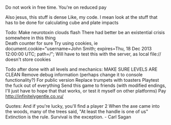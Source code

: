 Do not work in free time. You're on reduced pay

Also jesus, this stuff is dense
Like, my code. I mean look at the stuff that has to be done for calculating cube and plate impacts

Todo: <!-- Comment means it's been completed -->
	<!-- MAKE MORE LEVELS -->
	<!-- Make textures working (then figure out hitboxes) -->
	<!-- Have a better way of loading texture images
		Shouldn't be a manual way of loading them. There's definitely a better way.
		Ie: an array of strings of each name of the image and file
		Can be assigned using javascript object ["property"] syntax -->
		<!-- Do this as well for backgrounds (when time comes) -->
	<!-- Fix the fucking levels where the player doesn't fit. That's just stupid.  -->
	<!-- Make reset be a universal function, instead of a local one for each level -->
	<!-- Do textures for:
		Background
			In hindsight, should be one of the last things done
			Custom orient each image to be fitted to the map
			...It's OK to reuse the same background image right
			Rework the naming system
			Already used:
				Tower
				99
				Shine
				I don't feel so well
				Enough to go by
				Mission Street
				Say Uncle
				Harbor
				Feather Moon
				Daughter
				Watershed
				Stephen's Cross
				Radio
				Recessional
				Whatever you Want
				Kansas
				Momentum
				Last Snowfall
				Between
				Atheist Xmas Carol
			Should use:
				Lullaby for a Stormy Night
				Hope on fire
				Homecoming
				Hymn of Axciom
				Goodnight New York -->
		<!-- Player -->
		<!-- Critter -->
		<!-- Bug -->
		<!-- Wall -->
		<!-- Ice Wall -->
			<!-- Within, will have to have way of loading textures for ice wall. Maybe blocks, internal for loop. Shouldn't be hard, force dimensions to always be multiples of ten? -->
		<!-- Bread -->
		<!-- Goal -->
			<!-- Bread castle? -->
		<!-- Borders (Have different textures for different blocks)
			Perhaps the floor could be a football field?
			In hindsight, I kinda like black boxes -->
		<!-- Numbers -->
		<!--0
			1
			2
			3
			4
			5
			6
			7
			8
			9 -->
		<!-- Key -->
		<!-- Door -->
		<!-- Cube -->
		<!-- Plate -->
		<!-- Field -->
			<!-- For fields, gonna change the way that they work, ie. -->
			<!-- Probably have a sort of laser field implemented (see concept art) -->
			<!-- This is where animation might actually come in. When fields are opened, I'll render an image of an open field, and when closed, I'll render an image of a closed field (and set its height to a much smaller value, so collision still works) -->
	<!-- Make hud parts work: -->
		<!-- Level -->
		<!-- Level count -->
		<!-- Keys -->
		<!-- Keys count -->
		<!-- Bread -->
		<!-- Bread count -->
		<!-- Code for loading those numbers -->
	<!-- Perhaps the hud could be set up in a way such that it won't rerender itself unless something's changed? If FPS is an issue I'll set that up. -->
	<!-- ^^ that's a really good idea -->
	<!-- Make it so on death the body stays there. -->
	Make neurotoxin clouds flash
	<!-- Make spikes (advantageous for level 16 and 13) -->
	<!-- Make quotes be loaded from each individual bread, as opposed to from a quotes array -->
	<!-- Make bugs that can fly up and down -->
	<!-- Implement no-jump walls that don't have to be fields -->
	<!-- Raise height of doors to 70 pixels. 
		Levels affected:
			6
			7
			8
			12 -->
	<!-- There's an interesting glitch with corners. Worth checking out  -->
	<!-- Goal shouldn't be activated until keypress, like jump.
		Better user feel that way -->
	<!-- Fields should electrocute people -->
	<!-- Render cube being held in direction of movement -->
	<!-- Reset level on death -->
	There had better be an existential crisis somewhere in this thing	
	<!-- Level information (ie name, optional paragraph) -->
		<!-- Updates title -->
		<!-- Updates paragraph about each level -->
			<!-- Add paragraphs to each level -->
		<!-- Updates paragraph about quote (after unlocking quote) -->
			<!-- Add paragraph about bread to each level -->
	<!-- Perhaps an innate reset function within each world level? -->
	<!-- Implement WASD support -->
	<!-- Perhaps make it so hit boxes don't necessarily have to line up with textures? -->
		<!-- Optional -->
	<!-- Redesign position/velocity calculation to be based off of time, not based on most recent animation frame
		See example from stim/sim, might be able to help. -->
	<!-- Perhaps put the entire world data object into its own file, just for simpler level design. 
		Make world.js purely for rendering
		Make entities.js purely for interactions (it's OK if this and world have some overlap)
		Make a new data.js purely for storing world data -->
	<!-- Perhaps all fields should have plates on both sides of them? For simplicity to the user -->
	<!-- Get rid of all the world[level].object.img properties -->
	<!-- Make fields work possible to work based on multiple pressure plates where only one has to be open -->
	<!-- Neuron Toxins -->
	<!-- Make goal.action() reset cubes, plates, keys, etc. (BUT NOT BREAD COUNT) -->
	<!-- More debug tools -->
	<!-- Implement quotes -->
	<!-- Implement snowman style banner announcements (useful for quotes given on picking up bread) -->
	<!-- Death animation -->
	Death counter for sure
		Try using cookies, ie
			document.cookie="username=John Smith; expires=Thu, 18 Dec 2013 12:00:00 UTC; path=/";
		Will have to test this with the server, as local file:// doesn't store cookies
	<!-- Loading bar -->
		<!-- Gonna have to be tested with putty on server, as file:// and local:// are way too fast to even see it -->
	<!-- ...Animations? -->
	<!-- Timer? -->
	<!-- Most recent quote? -->
		<!-- Perhaps a small paragraph at the bottom explaining it? I'd certainly like that for a few of them. -->

Todo after done with all levels and mechanics:
	MAKE SURE LEVELS ARE CLEAN
	Remove debug information (perhaps change it to console functionality?)
	For public version
		Replace trumpets with toasters
	Playtest the fuck out of everything
	Send this game to friends (with modified endings, I'll just have to hope that that works, or test it myself on other platforms)
	<!-- For shits and giggles in the future, I should make a gui/engine for building levels. Cause why not. -->
		<!-- FUCK YEA -->
	Pay http://infinitelygentle.co.vu/

Quotes:
	<!-- Listen with the intent to understand, not the intent to reply. -->
	<!-- People will forget what you said, people will forget what you did, but people will never forget how you made them feel. -->
	<!-- If you're going through hell, keep going. -->
	<!-- A person is defined not by how they treat their equals, but by how they treat their inferiors. -->
	<!-- You never know the truth, only a truth. -->
	<!-- The last hope of the damned is not for salvation. -->
	<!-- Beware the fury of a patient man -->
	<!-- War doesn't determine who is right, only who is left. -->
	<!-- Everyone is Player 1, and to them everyone else is an NPC -->
	And if you're lucky, you'll find a player 2
	<!-- Assumption is the mother of all fuckups -->
	When the axe came into the woods, many of the trees said, "At least the handle is one of us"
	Extinction is the rule. Survival is the exception. - Carl Sagan
	<!-- Confidence is quiet. Insecurities are loud. -->
	<!-- At the end of the game, the king and the pawn go back in the same box. -->
	<!-- Give a man a mask and he will show his true face.
		-Oscar Wilde -->
	<!-- "It is our choices that show us who we truly are, far more than our abilities." -->
	<!-- "A society grows great when old men plant trees whose shade they know they shall never sit in.” -->
	<!-- This too shall pass. -->
	<!-- "I read once that the Ancient Egyptians had fifty words for sand and the Eskimos had a hundred for snow. I wish I had a thousand words for love, but all that comes to mind is the way you move against me while you sleep.	And there are no words for that." -->
	<!-- First they laugh at you, then they ignore you, then they fight you, and then you win. Ghandi -->
	